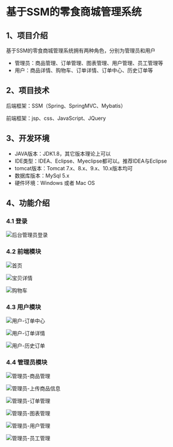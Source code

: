 # 基于SSM的零食商城管理系统



## 1、项目介绍

基于SSM的零食商城管理系统拥有两种角色，分别为管理员和用户

- 管理员：商品管理、订单管理、图表管理、用户管理、员工管理等
- 用户：商品详情、购物车、订单详情、订单中心、历史订单等


## 2、项目技术

后端框架：SSM（Spring、SpringMVC、Mybatis）

前端框架：jsp、css、JavaScript、JQuery

## 3、开发环境

- JAVA版本：JDK1.8，其它版本理论上可以
- IDE类型：IDEA、Eclipse、Myeclipse都可以。推荐IDEA与Eclipse
- tomcat版本：Tomcat 7.x、8.x、9.x、10.x版本均可
- 数据库版本：MySql 5.x
- 硬件环境：Windows 或者 Mac OS


## 4、功能介绍

### 4.1 登录

![后台管理员登录](https://project-images-1256969109.cos.ap-chongqing.myqcloud.com/Typora-Images/202206190921625.jpg)

### 4.2 前端模块

![首页](https://project-images-1256969109.cos.ap-chongqing.myqcloud.com/Typora-Images/202206190921915.jpg)

![宝贝详情](https://project-images-1256969109.cos.ap-chongqing.myqcloud.com/Typora-Images/202206190921304.jpg)

![购物车](https://project-images-1256969109.cos.ap-chongqing.myqcloud.com/Typora-Images/202206190921068.jpg)

### 4.3 用户模块

![用户-订单中心](https://project-images-1256969109.cos.ap-chongqing.myqcloud.com/Typora-Images/202206190921082.jpg)

![用户-订单详情](C:\Users\wangbuer\Desktop\临时\视频+截图\用户-订单中心.jpg)

![用户-历史订单](https://project-images-1256969109.cos.ap-chongqing.myqcloud.com/Typora-Images/202206190922234.jpg)

### 4.4 管理员模块

![管理员-商品管理](https://project-images-1256969109.cos.ap-chongqing.myqcloud.com/Typora-Images/202206190922767.jpg)

![管理员-上传商品信息](https://project-images-1256969109.cos.ap-chongqing.myqcloud.com/Typora-Images/202206190922719.jpg)

![管理员-订单管理](https://project-images-1256969109.cos.ap-chongqing.myqcloud.com/Typora-Images/202206190922820.jpg)

![管理员-图表管理](https://project-images-1256969109.cos.ap-chongqing.myqcloud.com/Typora-Images/202206190922083.jpg)

![管理员-用户管理](https://project-images-1256969109.cos.ap-chongqing.myqcloud.com/Typora-Images/202206190922530.jpg)

![管理员-员工管理](https://project-images-1256969109.cos.ap-chongqing.myqcloud.com/Typora-Images/202206190922400.jpg)


